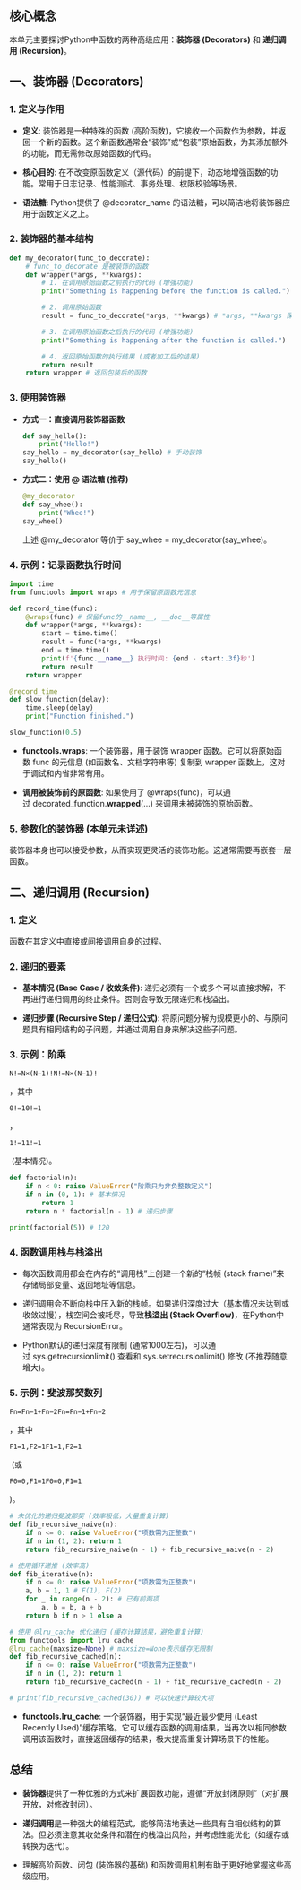 ## 核心概念

本单元主要探讨Python中函数的两种高级应用：**装饰器 (Decorators)** 和 **递归调用 (Recursion)**。

## 一、装饰器 (Decorators)

### 1. 定义与作用

- **定义**: 装饰器是一种特殊的函数 (高阶函数)，它接收一个函数作为参数，并返回一个新的函数。这个新函数通常会“装饰”或“包装”原始函数，为其添加额外的功能，而无需修改原始函数的代码。
    
- **核心目的**: 在不改变原函数定义（源代码）的前提下，动态地增强函数的功能。常用于日志记录、性能测试、事务处理、权限校验等场景。
    
- **语法糖**: Python提供了 @decorator_name 的语法糖，可以简洁地将装饰器应用于函数定义之上。
    

### 2. 装饰器的基本结构

```python
def my_decorator(func_to_decorate):
    # func_to_decorate 是被装饰的函数
    def wrapper(*args, **kwargs):
        # 1. 在调用原始函数之前执行的代码 (增强功能)
        print("Something is happening before the function is called.")

        # 2. 调用原始函数
        result = func_to_decorate(*args, **kwargs) # *args, **kwargs 保证能接受任意参数

        # 3. 在调用原始函数之后执行的代码 (增强功能)
        print("Something is happening after the function is called.")

        # 4. 返回原始函数的执行结果 (或者加工后的结果)
        return result
    return wrapper # 返回包装后的函数
```



### 3. 使用装饰器

- **方式一：直接调用装饰器函数**
    
    ```python
    def say_hello():
        print("Hello!")
    say_hello = my_decorator(say_hello) # 手动装饰
    say_hello()
    ```
    
    
- **方式二：使用 @ 语法糖 (推荐)**
    
    ```python
    @my_decorator
    def say_whee():
        print("Whee!")
    say_whee()
    ```
    
 
    上述 @my_decorator 等价于 say_whee = my_decorator(say_whee)。
    

### 4. 示例：记录函数执行时间

```python
import time
from functools import wraps # 用于保留原函数元信息

def record_time(func):
    @wraps(func) # 保留func的__name__, __doc__等属性
    def wrapper(*args, **kwargs):
        start = time.time()
        result = func(*args, **kwargs)
        end = time.time()
        print(f'{func.__name__} 执行时间: {end - start:.3f}秒')
        return result
    return wrapper

@record_time
def slow_function(delay):
    time.sleep(delay)
    print("Function finished.")

slow_function(0.5)
```


- **functools.wraps**: 一个装饰器，用于装饰 wrapper 函数。它可以将原始函数 func 的元信息 (如函数名、文档字符串等) 复制到 wrapper 函数上，这对于调试和内省非常有用。
    
- **调用被装饰前的原函数**: 如果使用了 @wraps(func)，可以通过 decorated_function.__wrapped__(...) 来调用未被装饰的原始函数。
    

### 5. 参数化的装饰器 (本单元未详述)

装饰器本身也可以接受参数，从而实现更灵活的装饰功能。这通常需要再嵌套一层函数。

## 二、递归调用 (Recursion)

### 1. 定义

函数在其定义中直接或间接调用自身的过程。

### 2. 递归的要素

- **基本情况 (Base Case / 收敛条件)**: 递归必须有一个或多个可以直接求解，不再进行递归调用的终止条件。否则会导致无限递归和栈溢出。
    
- **递归步骤 (Recursive Step / 递归公式)**: 将原问题分解为规模更小的、与原问题具有相同结构的子问题，并通过调用自身来解决这些子问题。
    

### 3. 示例：阶乘

```
N!=N×(N−1)!N!=N×(N−1)!
```

，其中 

```
0!=10!=1
```

，

```
1!=11!=1
```

 (基本情况)。

```python
def factorial(n):
    if n < 0: raise ValueError("阶乘只为非负整数定义")
    if n in (0, 1): # 基本情况
        return 1
    return n * factorial(n - 1) # 递归步骤

print(factorial(5)) # 120
```


### 4. 函数调用栈与栈溢出

- 每次函数调用都会在内存的“调用栈”上创建一个新的“栈帧 (stack frame)”来存储局部变量、返回地址等信息。
    
- 递归调用会不断向栈中压入新的栈帧。如果递归深度过大（基本情况未达到或收敛过慢），栈空间会被耗尽，导致**栈溢出 (Stack Overflow)**，在Python中通常表现为 RecursionError。
    
- Python默认的递归深度有限制 (通常1000左右)，可以通过 sys.getrecursionlimit() 查看和 sys.setrecursionlimit() 修改 (不推荐随意增大)。
    

### 5. 示例：斐波那契数列

```
Fn=Fn−1+Fn−2Fn​=Fn−1​+Fn−2​
```

，其中 

```
F1=1,F2=1F1​=1,F2​=1
```

 (或 

```
F0=0,F1=1F0​=0,F1​=1
```

)。

```python
# 未优化的递归斐波那契 (效率极低，大量重复计算)
def fib_recursive_naive(n):
    if n <= 0: raise ValueError("项数需为正整数")
    if n in (1, 2): return 1
    return fib_recursive_naive(n - 1) + fib_recursive_naive(n - 2)

# 使用循环递推 (效率高)
def fib_iterative(n):
    if n <= 0: raise ValueError("项数需为正整数")
    a, b = 1, 1 # F(1), F(2)
    for _ in range(n - 2): # 已有前两项
        a, b = b, a + b
    return b if n > 1 else a

# 使用 @lru_cache 优化递归 (缓存计算结果，避免重复计算)
from functools import lru_cache
@lru_cache(maxsize=None) # maxsize=None表示缓存无限制
def fib_recursive_cached(n):
    if n <= 0: raise ValueError("项数需为正整数")
    if n in (1, 2): return 1
    return fib_recursive_cached(n - 1) + fib_recursive_cached(n - 2)

# print(fib_recursive_cached(30)) # 可以快速计算较大项
```



- **functools.lru_cache**: 一个装饰器，用于实现“最近最少使用 (Least Recently Used)”缓存策略。它可以缓存函数的调用结果，当再次以相同参数调用该函数时，直接返回缓存的结果，极大提高重复计算场景下的性能。
    

## 总结

- **装饰器**提供了一种优雅的方式来扩展函数功能，遵循“开放封闭原则”（对扩展开放，对修改封闭）。
    
- **递归调用**是一种强大的编程范式，能够简洁地表达一些具有自相似结构的算法。但必须注意其收敛条件和潜在的栈溢出风险，并考虑性能优化（如缓存或转换为迭代）。
    
- 理解高阶函数、闭包 (装饰器的基础) 和函数调用机制有助于更好地掌握这些高级应用。